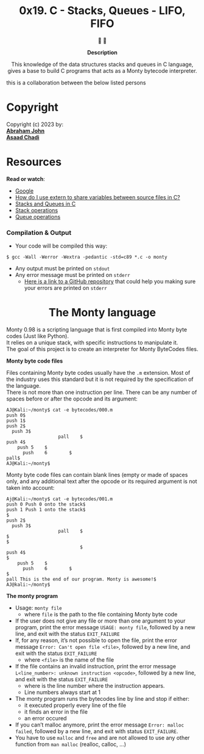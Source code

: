 <h1 align="center">
0x19. C - Stacks, Queues - LIFO, FIFO
</h1>

<p align="center">
   📄 🚀
</p>

<p align="center">
  <strong>
   Description
  </strong>
</p>

<p align="center">
 This knowledge of the data structures stacks and queues in C language, gives a base to build C
   programs that acts as a Monty bytecode interpreter.
</p>
<p>
this is a collaboration between the below listed persons
</p>

# Copyright
Copyright (c) 2023 by:<br>[**Abraham John**](https://github.com/Jabrahamjohn)</br>[**Asaad Chadi**](https://github.com/asaadMXLV)

# Resources
<p><strong>Read or watch</strong>:</p>
<ul>
<li><a href="/rltoken/tn1X658KGumYYq_szFJI5w" title="Google" target="_blank">Google</a> </li>
<li><a href="/rltoken/0KVWTdE8xXy__jUfBfakCw" title="How do I use extern to share variables between source files in C?" target="_blank">How do I use extern to share variables between source files in C?</a></li>
<li><a href="/rltoken/udmomL4F4mF630D2Z-ltqg" title="Stacks and Queues in C" target="_blank">Stacks and Queues in C</a> </li>
<li><a href="/rltoken/fj_-SJXW-pWxgAnstsARoQ" title="Stack operations" target="_blank">Stack operations</a></li>
<li><a href="/rltoken/6Y_GVoIH_rV45xd7w0a9FA" title="Queue operations" target="_blank">Queue operations</a></li>
</ul>

### Compilation &amp; Output
<ul>
<li>Your code will be compiled this way:</li>
</ul>
<pre><code>$ gcc -Wall -Werror -Wextra -pedantic -std=c89 *.c -o monty
</code></pre>
<ul>
<li>Any output must be printed on <code>stdout</code></li>
<li>Any error message must be printed on <code>stderr</code>

<ul>
<li><a href="/rltoken/NUGvCZqs609VjEHeutkICw" title="Here is a link to a GitHub repository" target="_blank">Here is a link to a GitHub repository</a> that could help you making sure your errors are printed on <code>stderr</code></li>
</ul></li>
</ul>
<h1 align="center">The Monty language</h1>
<p>Monty 0.98 is a scripting language that is first compiled into Monty byte codes (Just like Python).<br>It relies on a unique stack, with specific instructions to manipulate it.<br> The goal of this project is to create an interpreter for Monty ByteCodes files.</p>
<p><strong>Monty byte code files</strong></p>
<p>Files containing Monty byte codes usually have the <code>.m</code> extension. Most of the industry uses this standard but it is not required by the specification of the language.<br>
There is not more than one instruction per line. There can be any number of spaces before or after the opcode and its argument:</p>
<pre><code>AJ@Kali:~/monty$ cat -e bytecodes/000.m
push 0$
push 1$
push 2$
  push 3$
                   pall    $
push 4$
    push 5    $
      push    6        $
pall$
AJ@Kali:~/monty$
</code></pre>
<p>Monty byte code files can contain blank lines (empty or made of spaces only, and any additional text after the opcode or its required argument is not taken into account:</p>
<pre><code>Aj@Kali:~/monty$ cat -e bytecodes/001.m
push 0 Push 0 onto the stack$
push 1 Push 1 onto the stack$
$
push 2$
  push 3$
                   pall    $
$
$
                           $
push 4$
$
    push 5    $
      push    6        $
$
pall This is the end of our program. Monty is awesome!$
AJ@kali:~/monty$
</code></pre>
<p><strong>The monty program</strong></p>
<ul>
<li>Usage: <code>monty file</code>

<ul>
<li>where <code>file</code> is the path to the file containing Monty byte code</li>
</ul></li>
<li>If the user does not give any file or more than one argument to your program, print the error message <code>USAGE: monty file</code>, followed by a new line, and exit with the status <code>EXIT_FAILURE</code></li>
<li>If, for any reason, it’s not possible to open the file, print the error message <code>Error: Can't open file &lt;file&gt;</code>, followed by a new line, and exit with the status <code>EXIT_FAILURE</code>

<ul>
<li>where <code>&lt;file&gt;</code> is the name of the file</li>
</ul></li>
<li>If the file contains an invalid instruction, print the error message <code>L&lt;line_number&gt;: unknown instruction &lt;opcode&gt;</code>, followed by a new line, and exit with the status <code>EXIT_FAILURE</code>

<ul>
<li>where <line_number> is the line number where the instruction appears.</line_number></li>
<li>Line numbers always start at 1</li>
</ul></li>
<li>The monty program runs the bytecodes line by line and stop if either:

<ul>
<li>it executed properly every line of the file</li>
<li>it finds an error in the file</li>
<li>an error occured</li>
</ul></li>
<li>If you can’t malloc anymore, print the error message <code>Error: malloc failed</code>, followed by a new line, and exit with status <code>EXIT_FAILURE</code>.</li>
<li>You have to use <code>malloc</code> and <code>free</code> and are not allowed to use any other function from <code>man malloc</code> (realloc, calloc, …)</li>
</ul>